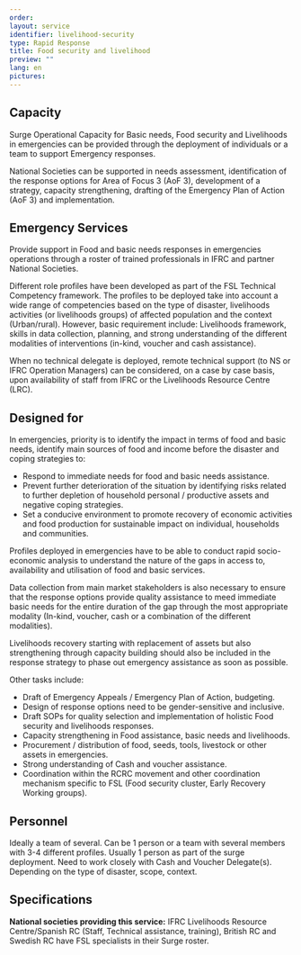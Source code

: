 ```yaml
---
order: 
layout: service
identifier: livelihood-security
type: Rapid Response
title: Food security and livelihood
preview: ""
lang: en
pictures:
---
```


## Capacity

Surge Operational Capacity for Basic needs, Food security and Livelihoods in emergencies can be provided through the deployment of individuals or a team to support Emergency responses.

National Societies can be supported in needs assessment, identification of the response options for Area of Focus 3 (AoF 3), development of a strategy, capacity strengthening, drafting of the Emergency Plan of Action (AoF 3) and implementation.

## Emergency Services

Provide support in Food and basic needs responses in emergencies operations through a roster of trained professionals in IFRC and partner National Societies.

Different role profiles have been developed as part of the FSL Technical Competency framework. The profiles to be deployed take into account a wide range of competencies based on the type of disaster,  livelihoods activities (or livelihoods groups) of affected population and the context (Urban/rural). However, basic requirement include: Livelihoods framework, skills in data collection, planning, and strong understanding of the different modalities of interventions (in-kind, voucher and cash assistance).

When no technical delegate is deployed, remote technical support (to NS or IFRC Operation Managers) can be considered, on a case by case basis, upon availability of staff from IFRC or the Livelihoods Resource Centre (LRC).

## Designed for

In emergencies, priority is to identify the impact in terms of food and basic needs, identify main sources of food and income before the disaster and coping strategies to:

- Respond to immediate needs for food and basic needs assistance. 
- Prevent further deterioration of the situation by identifying risks related to further depletion of household personal / productive assets and negative coping strategies. 
- Set a conducive environment to promote recovery of economic activities and food production for sustainable impact on individual, households and communities.

Profiles deployed in emergencies have to be able to conduct rapid socio-economic analysis to understand the nature of the gaps in access to, availability and utilisation of food and basic services.

Data collection from main market stakeholders is also necessary to ensure that the response options provide quality assistance to meed immediate basic needs for the entire duration of the gap through the most appropriate modality (In-kind, voucher, cash or a combination of the different modalities). 

Livelihoods recovery starting with replacement of assets but also strengthening through capacity building should also be included in the response strategy to phase out emergency assistance as soon as possible. 

Other tasks include:
- Draft of Emergency Appeals / Emergency Plan of Action, budgeting.
- Design of response options need to be gender-sensitive and inclusive.
- Draft SOPs for quality selection and implementation of holistic Food security and livelihoods responses.
- Capacity strengthening in Food assistance, basic needs and livelihoods.
- Procurement / distribution of food, seeds, tools, livestock or other assets in emergencies.
- Strong understanding of Cash and voucher assistance.
- Coordination within the RCRC movement and other coordination mechanism specific to FSL (Food security cluster, Early Recovery Working groups).

## Personnel

Ideally a team of several. Can be 1 person or a team with several members with 3-4 different profiles. Usually 1 person as part of the surge deployment. Need to work closely with Cash and Voucher Delegate(s). Depending on the type of disaster, scope, context.

## Specifications

**National societies providing this service:** IFRC Livelihoods Resource Centre/Spanish RC (Staff, Technical assistance, training), British RC and Swedish RC have FSL specialists in their Surge roster.
